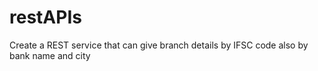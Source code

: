 # restAPIs
Create a REST service that can give branch details by IFSC code also by bank name and city
